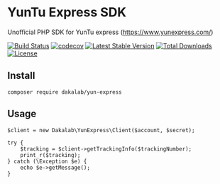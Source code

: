 # YunTu Express SDK

Unofficial PHP SDK for YunTu express (https://www.yunexpress.com/)


[![Build Status](https://travis-ci.com/dakalab/yun-express.svg?branch=master)](https://travis-ci.com/dakalab/yun-express)
[![codecov](https://codecov.io/gh/dakalab/yun-express/branch/master/graph/badge.svg)](https://codecov.io/gh/dakalab/yun-express)
[![Latest Stable Version](https://poser.pugx.org/dakalab/yun-express/v/stable)](https://packagist.org/packages/dakalab/yun-express)
[![Total Downloads](https://poser.pugx.org/dakalab/yun-express/downloads)](https://packagist.org/packages/dakalab/yun-express)
[![License](https://poser.pugx.org/dakalab/yun-express/license.svg)](https://packagist.org/packages/dakalab/yun-express)

## Install

```
composer require dakalab/yun-express
```

## Usage

```
$client = new Dakalab\YunExpress\Client($account, $secret);

try {
    $tracking = $client->getTrackingInfo($trackingNumber);
    print_r($tracking);
} catch (\Exception $e) {
    echo $e->getMessage();
}
```
